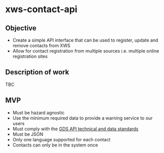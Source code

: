 # xws-contact-api

## Objective
* Create a simple API interface that can be used to register, update and remove contacts from XWS
* Allow for contact registration from multiple sources i.e. multiple online registration sites

## Description of work

TBC

## MVP

* Must be hazard agnostic
* Use the minimum required data to provide a warning service to our users
* Must comply with the [GDS API technical and data standards](https://www.gov.uk/guidance/gds-api-technical-and-data-standards)
* Must be JSON
* Only one language supported for each contact
* Contacts can only be in the system once
